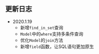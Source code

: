 ## 更新日志
* 2020.1.19
    - 新增`find_in_set`查询
    - `Model`中的`where`支持多条件查询
    - 优化`Model`的`join`方法
    - 新增`field`函数，让SQL语句更加原生
